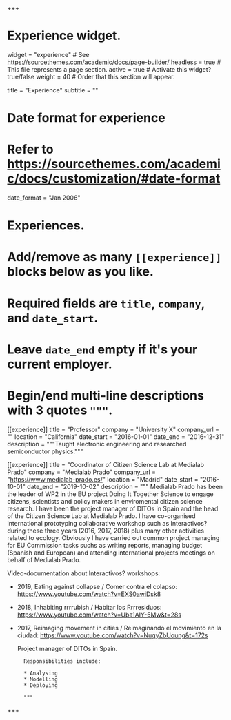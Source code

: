 +++
# Experience widget.
widget = "experience"  # See https://sourcethemes.com/academic/docs/page-builder/
headless = true  # This file represents a page section.
active = true  # Activate this widget? true/false
weight = 40  # Order that this section will appear.

title = "Experience"
subtitle = ""

# Date format for experience
#   Refer to https://sourcethemes.com/academic/docs/customization/#date-format
date_format = "Jan 2006"

# Experiences.
#   Add/remove as many `[[experience]]` blocks below as you like.
#   Required fields are `title`, `company`, and `date_start`.
#   Leave `date_end` empty if it's your current employer.
#   Begin/end multi-line descriptions with 3 quotes `"""`.


[[experience]]
  title = "Professor"
  company = "University X"
  company_url = ""
  location = "California"
  date_start = "2016-01-01"
  date_end = "2016-12-31"
  description = """Taught electronic engineering and researched semiconductor physics."""

  [[experience]]
    title = "Coordinator of Citizen Science Lab at Medialab Prado"
    company = "Medialab Prado"
    company_url = "https://www.medialab-prado.es/"
    location = "Madrid"
    date_start = "2016-10-01"
    date_end = "2019-10-02"
    description = """
    Medialab Prado has been the leader of WP2 in the EU project Doing It Together Science to engage citizens, scientists and policy makers in enviromental citizen science research. I have been the project manager of DITOs in Spain and the head of the Citizen Science Lab at Medialab Prado. I have co-organised international prototyping collaborative workshop such as Interactivos? during these three years (2016, 2017, 2018) plus many other activities related to ecology. Obviously I have carried out common project managing for EU Commission tasks suchs as writing reports, managing budget (Spanish and European) and attending international projects meetings on behalf of Medialab Prado.

Video-documentation  about Interactivos? workshops:
- 2019, Eating against collapse / Comer contra el colapso: https://www.youtube.com/watch?v=EXS0awiDsk8
- 2018, Inhabiting rrrrubish / Habitar los Rrrresiduos: https://www.youtube.com/watch?v=Uba1AIY-5Mw&t=28s
- 2017, Reimaging movement in cities / Reimaginando el movimiento en la ciudad: https://www.youtube.com/watch?v=NugyZbUoung&t=172s

    Project manager of DITOs in Spain.

        Responsibilities include:

        * Analysing
        * Modelling
        * Deploying

        """

+++
